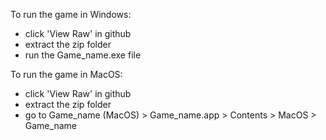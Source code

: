 To run the game in Windows:
- click 'View Raw' in github
- extract the zip folder
- run the Game_name.exe file

To run the game in MacOS:
- click 'View Raw' in github
- extract the zip folder
- go to Game_name (MacOS) > Game_name.app > Contents > MacOS > Game_name
